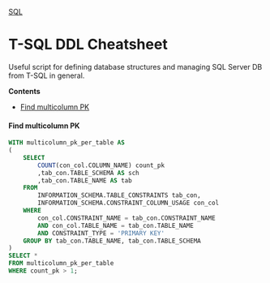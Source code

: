 [SQL](/languages/sql)
# T-SQL DDL Cheatsheet

Useful script for defining database structures and managing SQL Server DB from T-SQL in general.

**Contents**
- [Find multicolumn PK](/languages/sql/tsql-ddl-cheatsheet?id=find-multicolumn-pk)

#### Find multicolumn PK

```sql
WITH multicolumn_pk_per_table AS
(
    SELECT 
        COUNT(con_col.COLUMN_NAME) count_pk
        ,tab_con.TABLE_SCHEMA AS sch
        ,tab_con.TABLE_NAME AS tab
    FROM
        INFORMATION_SCHEMA.TABLE_CONSTRAINTS tab_con, 
        INFORMATION_SCHEMA.CONSTRAINT_COLUMN_USAGE con_col 
    WHERE 
        con_col.CONSTRAINT_NAME = tab_con.CONSTRAINT_NAME
        AND con_col.TABLE_NAME = tab_con.TABLE_NAME
        AND CONSTRAINT_TYPE = 'PRIMARY KEY'
    GROUP BY tab_con.TABLE_NAME, tab_con.TABLE_SCHEMA
)
SELECT *
FROM multicolumn_pk_per_table
WHERE count_pk > 1;
```
